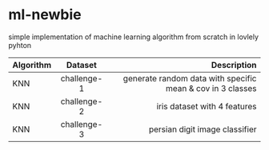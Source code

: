 # ml-newbie
simple implementation of machine learning algorithm from scratch in  lovlely pyhton


| Algorithm  | Dataset  | Description |
| :------------ |:---------------:| -------------------------------:|
| KNN      | challenge-1 | generate random data with specific mean & cov in 3 classes |
| KNN      | challenge-2        |   iris dataset with 4 features |
| KNN | challenge-3      |    persian digit image classifier |
